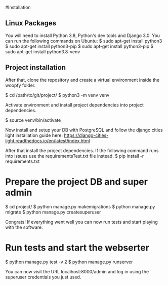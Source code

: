 #Installation
## Linux Packages
You will need to install Python 3.8, Python's dev tools and Django 3.0. You can run the following commands on Ubuntu:
$ sudo apt-get install python3
$ sudo apt-get install python3-pip
$ sudo apt-get install python3-pip
$ sudo apt-get install python3.8-venv

## Project installation
After that, clone the repository and create a virtual environment inside the woopfy folder.

$ cd /path/to/git/project/
$ python3 -m venv venv

Activate environment and install project dependencies into project dependencies.

$ source venv/bin/activate

Now install and setup your DB with PostgreSQL and follow the django cities light installation guide here:
https://django-cities-light.readthedocs.io/en/latest/index.html

After that install the project dependencies. If the following command runs into issues use the requirementsTest.txt file instead.
$ pip install -r requirements.txt

# Prepare the project DB and super admin
$ cd project/
$ python manage.py makemigrations
$ python manage.py migrate
$ python manage.py createsuperuser


Congrats! If everything went well you can now run tests and start playing with the software.

# Run tests and start the webserter
$ python manage.py test -v 2
$ python manage.py runserver

You can now visit the URL localhost:8000/admin and log in using the superuser credentials you just used.
